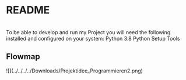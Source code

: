 <h1>README</h1><br>
To be able to develop and run my Project you will need the following installed and configured on your system:
Python 3.8
Python Setup Tools

<h2>Flowmap</h2>
![](../../../../Downloads/Projektidee_Programmieren2.png)

